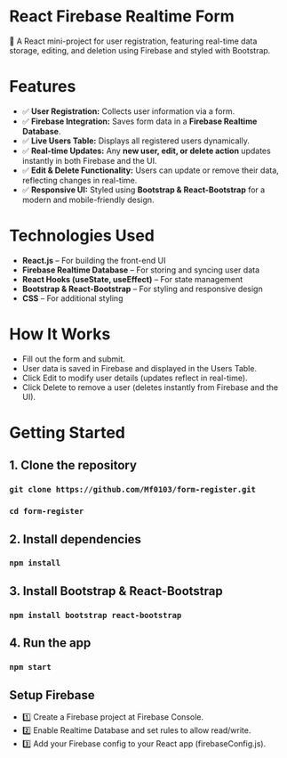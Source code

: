 # React Firebase Realtime Form
🚀 A React mini-project for user registration, featuring real-time data storage, editing, and deletion using Firebase and styled with Bootstrap.

# Features
- ✅ **User Registration:** Collects user information via a form.
- ✅ **Firebase Integration:** Saves form data in a **Firebase Realtime Database**.
- ✅ **Live Users Table:** Displays all registered users dynamically.
- ✅ **Real-time Updates:** Any **new user, edit, or delete action** updates instantly in both Firebase and the UI.
- ✅ **Edit & Delete Functionality:** Users can update or remove their data, reflecting changes in real-time.
- ✅ **Responsive UI:** Styled using **Bootstrap & React-Bootstrap** for a modern and mobile-friendly design.


# Technologies Used
-  **React.js** – For building the front-end UI
-  **Firebase Realtime Database** – For storing and syncing user data
-  **React Hooks (useState, useEffect)** – For state management
-  **Bootstrap & React-Bootstrap** – For styling and responsive design
-  **CSS** – For additional styling

# How It Works
-  Fill out the form and submit.
-  User data is saved in Firebase and displayed in the Users Table.
-  Click Edit to modify user details (updates reflect in real-time).
-  Click Delete to remove a user (deletes instantly from Firebase and the UI).


# Getting Started
## 1. Clone the repository
### `git clone https://github.com/Mf0103/form-register.git`
### `cd form-register`

## 2. Install dependencies
### `npm install`

## 3. Install Bootstrap & React-Bootstrap
### `npm install bootstrap react-bootstrap`

## 4. Run the app
### `npm start`

## Setup Firebase
- 1️⃣ Create a Firebase project at Firebase Console.
- 2️⃣ Enable Realtime Database and set rules to allow read/write.
- 3️⃣ Add your Firebase config to your React app (firebaseConfig.js).

